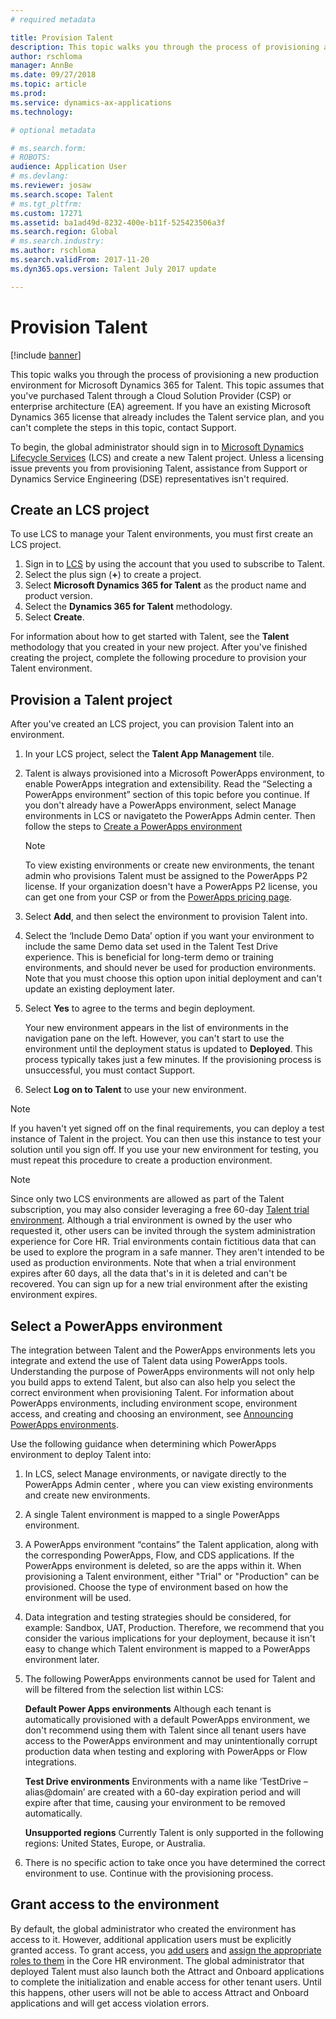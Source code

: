 ```yaml
---
# required metadata

title: Provision Talent
description: This topic walks you through the process of provisioning a new environment for Microsoft Dynamics 365 for Talent. 
author: rschloma
manager: AnnBe
ms.date: 09/27/2018
ms.topic: article
ms.prod: 
ms.service: dynamics-ax-applications
ms.technology: 

# optional metadata

# ms.search.form: 
# ROBOTS: 
audience: Application User
# ms.devlang: 
ms.reviewer: josaw
ms.search.scope: Talent
# ms.tgt_pltfrm: 
ms.custom: 17271
ms.assetid: ba1ad49d-8232-400e-b11f-525423506a3f
ms.search.region: Global
# ms.search.industry: 
ms.author: rschloma
ms.search.validFrom: 2017-11-20
ms.dyn365.ops.version: Talent July 2017 update

---
```

# Provision Talent

[!include [banner](includes/banner.md)]

This topic walks you through the process of provisioning a new production environment for Microsoft Dynamics 365 for Talent. This topic assumes that you've purchased Talent through a Cloud Solution Provider (CSP) or enterprise architecture (EA) agreement. If you have an existing Microsoft Dynamics 365 license that already includes the Talent service plan, and you can't complete the steps in this topic, contact Support.

To begin, the global administrator should sign in to [Microsoft Dynamics Lifecycle Services](https://lcs.dynamics.com) (LCS) and create a new Talent project. Unless a licensing issue prevents you from provisioning Talent, assistance from Support or Dynamics Service Engineering (DSE) representatives isn't required.

## Create an LCS project
To use LCS to manage your Talent environments, you must first create an LCS project.

1. Sign in to [LCS](https://lcs.dynamics.com/Logon/Index) by using the account that you used to subscribe to Talent.
2. Select the plus sign (**+**) to create a project.
3. Select **Microsoft Dynamics 365 for Talent** as the product name and product version.
4. Select the **Dynamics 365 for Talent** methodology.
5. Select **Create**.

For information about how to get started with Talent, see the **Talent** methodology that you created in your new project. After you've finished creating the project, complete the following procedure to provision your Talent environment.

## Provision a Talent project
After you've created an LCS project, you can provision Talent into an environment.

1. In your LCS project, select the **Talent App Management** tile.
2. Talent is always provisioned into a Microsoft PowerApps environment, to enable PowerApps integration and extensibility. Read the “Selecting a PowerApps environment” section of this topic before you continue. If you don't already have a PowerApps environment, select Manage environments in LCS or navigateto the PowerApps Admin center. Then follow the steps to [Create a PowerApps environment](https://docs.microsoft.com/en-us/powerapps/administrator/create-environment)

    > [!NOTE]
    > To view existing environments or create new environments, the tenant admin who provisions Talent must be assigned to the PowerApps P2 license. If your organization doesn't have a PowerApps P2 license, you can get one from your CSP or from the [PowerApps pricing page](https://powerapps.microsoft.com/en-us/pricing/).

4. Select **Add**, and then select the environment to provision Talent into.
5. Select the ‘Include Demo Data’ option if you want your environment to include the same Demo data set used in the Talent Test Drive experience.  This is beneficial for long-term demo or training environments, and should never be used for production environments.  Note that you must choose this option upon initial deployment and can't update an existing deployment later.
6. Select **Yes** to agree to the terms and begin deployment.

    Your new environment appears in the list of environments in the navigation pane on the left. However, you can't start to use the environment until the deployment status is updated to **Deployed**. This process typically takes just a few minutes. If the provisioning process is unsuccessful, you must contact Support.

7. Select **Log on to Talent** to use your new environment.

> [!NOTE]
> If you haven't yet signed off on the final requirements, you can deploy a test instance of Talent in the project. You can then use this instance to test your solution until you sign off. If you use your new environment for testing, you must repeat this procedure to create a production environment.

> [!NOTE]
> Since only two LCS environments are allowed as part of the Talent subscription, you may also consider leveraging a free 60-day [Talent trial environment](https://dynamics.microsoft.com/en-us/talent/overview/). Although a trial environment is owned by the user who requested it, other users can be invited through the system administration experience for Core HR. Trial environments contain fictitious data that can be used to explore the program in a safe manner. They aren't intended to be used as production environments. Note that when a trial environment expires after 60 days, all the data that's in it is deleted and can't be recovered. You can sign up for a new trial environment after the existing environment expires.

## Select a PowerApps environment

The integration between Talent and the PowerApps environments lets you integrate and extend the use of Talent data using PowerApps tools. Understanding the purpose of PowerApps environments will not only help you build apps to extend Talent, but also can also help you select the correct environment when provisioning Talent. For information about PowerApps environments, including environment scope, environment access, and creating and choosing an environment, see [Announcing PowerApps environments](https://powerapps.microsoft.com/en-us/blog/powerapps-environments/). 

Use the following guidance when determining which PowerApps environment to deploy Talent into: 
1. In LCS, select Manage environments, or navigate directly to the PowerApps Admin center , where you can view existing environments and create new environments.
2. A single Talent environment is mapped to a single PowerApps environment.
3. A PowerApps environment “contains” the Talent application, along with the corresponding PowerApps, Flow, and CDS applications. If the PowerApps environment is deleted, so are the apps within it. When provisioning a Talent environment, either "Trial" or "Production" can be provisioned. Choose the type of environment based on how the environment will be used. 
4. Data integration and testing strategies should be considered, for example: Sandbox, UAT, Production. Therefore, we recommend that you consider the various implications for your deployment, because it isn't easy to change which Talent environment is mapped to a PowerApps environment later.
5. The following PowerApps environments cannot be used for Talent and will be filtered from the selection list within LCS:
 
   **Default Power Apps environments** Although each tenant is automatically provisioned with a default PowerApps environment, we don't recommend using them with Talent since all tenant users have access to the PowerApps environment and may unintentionally corrupt production data when testing and exploring with PowerApps or Flow integrations.
   
   <strong>Test Drive environments</strong> Environments with a name like ‘TestDrive – alias@domain’ are created with a 60-day expiration period and will expire after that time, causing your environment to be removed automatically.
   
   **Unsupported regions** Currently Talent is only supported in the following regions: United States, Europe, or Australia.
  
6. There is no specific action to take once you have determined the correct environment to use. Continue with the provisioning process. 
 
## Grant access to the environment
By default, the global administrator who created the environment has access to it. However, additional application users must be explicitly granted access. To grant access, you [add users](https://docs.microsoft.com/en-us/dynamics365/unified-operations/dev-itpro/sysadmin/tasks/create-new-users) and [assign the appropriate roles to them](https://docs.microsoft.com/en-us/dynamics365/unified-operations/dev-itpro/sysadmin/tasks/assign-users-security-roles) in the Core HR environment. The global administrator that deployed Talent must also launch both the Attract and Onboard applications to complete the initialization and enable access for other tenant users.  Until this happens, other users will not be able to access Attract and Onboard applications and will get access violation errors.

